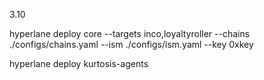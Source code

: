 3.10

hyperlane deploy core --targets inco,loyaltyroller --chains ./configs/chains.yaml --ism ./configs/ism.yaml --key 0xkey


hyperlane deploy kurtosis-agents